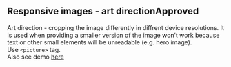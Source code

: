 <h2>Responsive images - art direction<span class="status approved">Approved</span></h2>

Art direction - cropping the image differently in diffrent device resolutions. It is used when providing a smaller version of the image won’t work because text or other small elements will be unreadable (e.g. hero image).  
Use `<picture>` tag.  
Also see demo [here](https://scottjehl.github.io/picturefill/examples/demo-02.html)
